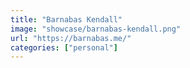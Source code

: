 ```yaml
---
title: "Barnabas Kendall"
image: "showcase/barnabas-kendall.png"
url: "https://barnabas.me/"
categories: ["personal"]
---
```


